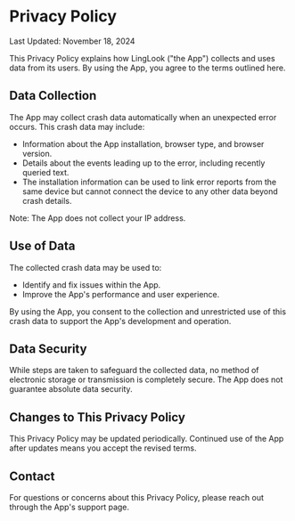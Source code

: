 # Privacy Policy

Last Updated: November 18, 2024

This Privacy Policy explains how LingLook ("the App") collects and uses data from its users. By using the App, you agree to the terms outlined here.

## Data Collection

The App may collect crash data automatically when an unexpected error occurs. This crash data may include:

- Information about the App installation, browser type, and browser version.
- Details about the events leading up to the error, including recently queried text.
- The installation information can be used to link error reports from the same device but cannot connect the device to any other data beyond crash details.

Note: The App does not collect your IP address.

## Use of Data

The collected crash data may be used to:

- Identify and fix issues within the App.
- Improve the App's performance and user experience.

By using the App, you consent to the collection and unrestricted use of this crash data to support the App's development and operation.

## Data Security

While steps are taken to safeguard the collected data, no method of electronic storage or transmission is completely secure. The App does not guarantee absolute data security.

## Changes to This Privacy Policy

This Privacy Policy may be updated periodically. Continued use of the App after updates means you accept the revised terms.

## Contact

For questions or concerns about this Privacy Policy, please reach out through the App's support page.
